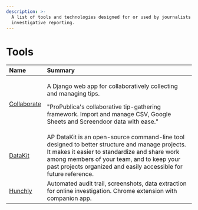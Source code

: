 ```yaml
---
description: >-
  A list of tools and technologies designed for or used by journalists for
  investigative reporting.
---
```


# Tools

<table>
  <thead>
    <tr>
      <th style="text-align:left">Name</th>
      <th style="text-align:left">Summary</th>
    </tr>
  </thead>
  <tbody>
    <tr>
      <td style="text-align:left"><a href="https://github.com/propublica/django-collaborative">Collaborate</a>
      </td>
      <td style="text-align:left">
        <p>A Django web app for collaboratively collecting and managing tips.</p>
        <p>&quot;ProPublica&apos;s collaborative tip-gathering framework. Import
          and manage CSV, Google Sheets and Screendoor data with ease.&quot;</p>
      </td>
    </tr>
    <tr>
      <td style="text-align:left"><a href="http://datakit.ap.org/">DataKit</a>
      </td>
      <td style="text-align:left">AP DataKit is an open-source command-line tool designed to better structure
        and manage projects. It makes it easier to standardize and share work among
        members of your team, and to keep your past projects organized and easily
        accessible for future reference.</td>
    </tr>
    <tr>
      <td style="text-align:left"><a href="https://www.hunch.ly">Hunchly</a>
      </td>
      <td style="text-align:left">Automated audit trail, screenshots, data extraction for online investigation.
        Chrome extension with companion app.</td>
    </tr>
  </tbody>
</table>